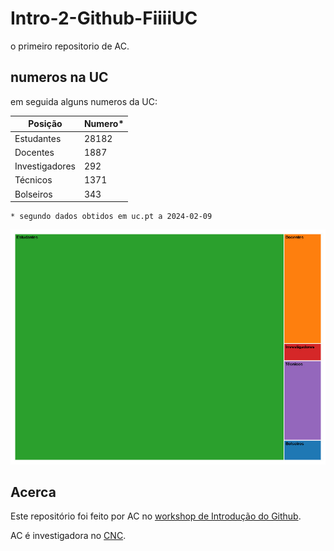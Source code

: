 # Intro-2-Github-FiiiiUC
o primeiro repositorio de AC.

## numeros na UC
em seguida alguns numeros da UC:

|Posição|Numero*|
|---|---|
|Estudantes|28182|
|Docentes|1887|
|Investigadores|292|
|Técnicos|1371|
|Bolseiros|343|

```
* segundo dados obtidos em uc.pt a 2024-02-09
```

![grafico dos numeros da UC](/imagens/gráfico%201.jpg)

## Acerca
Este repositório foi feito por AC no [workshop de Introdução do Github](https://iimpaqct.uc.pt/github-fiiiuc).

AC é investigadora no [CNC](https://cnc.uc.pt/pt).
